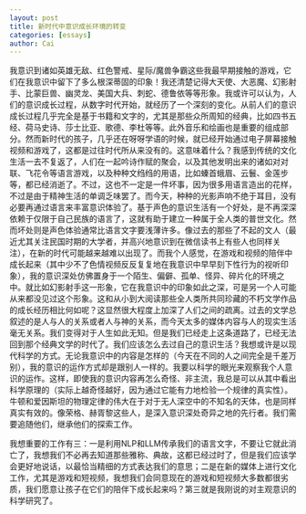```yaml
---
layout: post
title: 新时代中意识成长环境的转变
categories: [essays]
author: Cai
---
```


我意识到诸如英雄无敌、红色警戒、星际/魔兽争霸这些我最早期接触的游戏，它们在我意识中留下了多么根深蒂固的印象！我还清楚记得大天使、大恶魔、幻影射手、比蒙巨兽、幽灵龙、美国大兵、刺蛇、德鲁依等等形象。我或许可以认为，人们的意识成长过程，从数字时代开始，就经历了一个深刻的变化。从前人们的意识成长过程几乎完全是基于书籍和文字的，尤其是那些众所周知的经典，比如四书五经、荷马史诗、莎士比亚、歌德、李杜等等。此外音乐和绘画也是重要的组成部分。然而新时代的孩子，几乎还在呀呀学语的时候，就已经开始通过电子屏幕接触视频和游戏了，这都是过往时代所从来没有的。这意味着什么？我感到传统的文化生活一去不复返了，人们在一起吟诗作赋的聚会，以及其他发明出来的诸如对对联、飞花令等语言游戏，以及种种文绉绉的用语，比如螓首蛾眉、云鬟、金莲步等，都已经消逝了。不过，这也不一定是一件坏事，因为很多用语言造出的花样，不过是由于精神生活的单调乏味罢了。而今天，种种的光影声响不绝于耳目，没有必要再通过语言来丰富意识体验了。基于声色的意识生活有一个好处，是不再深深依赖于仅限于自己民族的语言了，这就有助于建立一种属于全人类的普世文化。然而坏处则是声色体验通常比语言文字要浅薄许多。像过去的那些了不起的文人（最近尤其关注民国时期的大学者，并高兴地意识到在微信读书上有些人也同样关注），在新的时代可能越来越难以出现了。而我个人感觉，在游戏和视频的陪伴中成长起来（其中少不了色情视频反反复复地在我意识中早早刻下性行为的视听印象），我的意识深处仿佛置身于一个陌生、偏僻、孤单、怪异、碎片化的环境之中。就比如幻影射手这一形象，它在我意识中的印象如此之深，可是另一个人可能从来都没见过这个形象。这和从小到大阅读那些全人类所共同珍藏的不朽文学作品的成长经历相比何如呢？这显然很大程度上加深了人们之间的疏离。过去的文学总叙述的是人与人的关系或者人与神的关系，而今天太多的媒体内容与人的现实生活毫无关系。我们变得对于人生如此无知。但是我们已经走上这条道路了，已经无法回到那个经典文学的时代了。我们应该怎么去过自己的意识生活？我想或许是以现代科学的方式。无论我意识中的内容是怎样的（今天在不同的人之间完全是千差万别），我的意识的运作方式却是跟别人一样的。我要以科学的眼光来观察我个人意识的运作。这样，即使我的意识内容再怎么奇怪、非主流，我总是可以从其中看出科学原理的（实际上越奇怪越好，因为通过它能有力地检验一个规律的真实性）。牛顿和爱因斯坦的物理定律的伟大在于对于无人深空中的不知名的天体，也是同样真实有效的。像荣格、赫胥黎这些人，是深入意识深处奇异之地的先行者。我们需要追随他们，继承他们的探索工作。

我想重要的工作有三：一是利用NLP和LLM传承我们的语言文字，不要让它就此消亡了，我想我们不必再去知道那些雅称、典故，这都已经过时了，但是我们应该学会更好地说话，以最恰当精细的方式表达我们的意思；二是在新的媒体上进行文化工作，尤其是游戏和短视频，我想我们会同意现在的游戏和短视频大多数都很劣质，我们愿意让孩子在它们的陪伴下成长起来吗？第三就是我刚说的对主观意识的科学研究了。